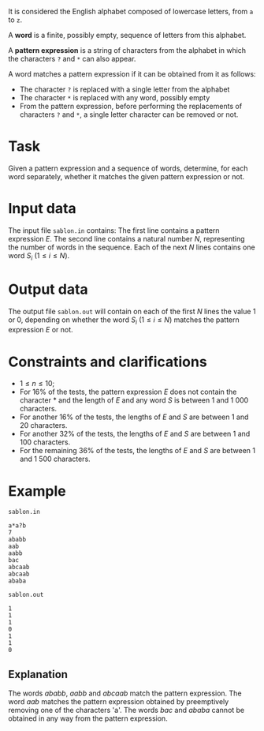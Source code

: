 It is considered the English alphabet composed of lowercase letters, from `a` to `z`.

A **word** is a finite, possibly empty, sequence of letters from this alphabet.

A **pattern expression** is a string of characters from the alphabet in which the characters `?` and `*` can also appear.

A word matches a pattern expression if it can be obtained from it as follows:

* The character `?` is replaced with a single letter from the alphabet
* The character `*` is replaced with any word, possibly empty
* From the pattern expression, before performing the replacements of characters `?` and `*`, a single letter character can be removed or not.

# Task

Given a pattern expression and a sequence of words, determine, for each word separately, whether it matches the given pattern expression or not.

# Input data

The input file `sablon.in` contains:
The first line contains a pattern expression $E$.
The second line contains a natural number $N$, representing the number of words in the sequence.
Each of the next $N$ lines contains one word $S_{i}$ ($1 \leq i \leq N$).

# Output data

The output file `sablon.out` will contain on each of the first $N$ lines the value $1$ or $0$, depending on whether the word $S_{i}$ ($1 \leq i \leq N$) matches the pattern expression $E$ or not.

# Constraints and clarifications

* $1 \leq n \leq 10$;
* For $16\%$ of the tests, the pattern expression $E$ does not contain the character $*$ and the length of $E$ and any word $S$ is between $1$ and $1\ 000$ characters.
* For another $16\%$ of the tests, the lengths of $E$ and $S$ are between $1$ and $20$ characters.
* For another $32\%$ of the tests, the lengths of $E$ and $S$ are between $1$ and $100$ characters.
* For the remaining $36\%$ of the tests, the lengths of $E$ and $S$ are between $1$ and $1\ 500$ characters.

# Example

`sablon.in`
```
a*a?b
7
ababb
aab
aabb
bac
abcaab
abcaab
ababa
```

`sablon.out`
```
1
1
1
0
1
1
0
```

## Explanation

The words $ababb$, $aabb$ and $abcaab$ match the pattern expression. The word $aab$ matches the pattern expression obtained by preemptively removing one of the characters 'a'. The words $bac$ and $ababa$ cannot be obtained in any way from the pattern expression.